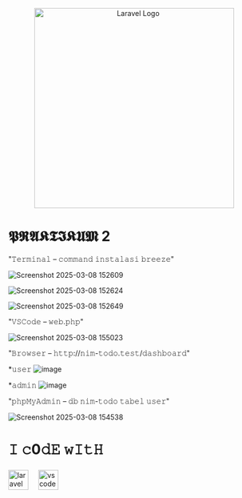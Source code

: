 <p align="center"><a href="https://laravel.com" target="_blank"><img src="https://raw.githubusercontent.com/laravel/art/master/logo-lockup/5%20SVG/2%20CMYK/1%20Full%20Color/laravel-logolockup-cmyk-red.svg" width="400" alt="Laravel Logo"></a></p>

# 𝕻𝕽𝕬𝕶𝕿𝕴𝕶𝖀𝕸 2



"𝚃𝚎𝚛𝚖𝚒𝚗𝚊𝚕 – 𝚌𝚘𝚖𝚖𝚊𝚗𝚍 𝚒𝚗𝚜𝚝𝚊𝚕𝚊𝚜𝚒 𝚋𝚛𝚎𝚎𝚣𝚎"


![Screenshot 2025-03-08 152609](https://github.com/user-attachments/assets/3cc4d565-8b9e-4249-a8ec-da46664beb7e)

![Screenshot 2025-03-08 152624](https://github.com/user-attachments/assets/fbad39e4-ce97-4dec-8b7b-30004bc7afb5)

![Screenshot 2025-03-08 152649](https://github.com/user-attachments/assets/9c395638-8a21-4caf-9e19-525c6b5ee8d2)


"𝚅𝚂𝙲𝚘𝚍𝚎 – 𝚠𝚎𝚋.𝚙𝚑𝚙"


![Screenshot 2025-03-08 155023](https://github.com/user-attachments/assets/1de9b9d3-a270-4c39-b5bf-602df7af7d4c)


"𝙱𝚛𝚘𝚠𝚜𝚎𝚛 – 𝚑𝚝𝚝𝚙://𝚗𝚒𝚖-𝚝𝚘𝚍𝚘.𝚝𝚎𝚜𝚝/𝚍𝚊𝚜𝚑𝚋𝚘𝚊𝚛𝚍"


*𝚞𝚜𝚎𝚛
![image](https://github.com/user-attachments/assets/8933307a-de7a-4fcc-be75-abe69587f1e2)

*𝚊𝚍𝚖𝚒𝚗
![image](https://github.com/user-attachments/assets/185e9444-1100-47d3-a633-d25398ccf8fd)


"𝚙𝚑𝚙𝙼𝚢𝙰𝚍𝚖𝚒𝚗 – 𝚍𝚋 𝚗𝚒𝚖-𝚝𝚘𝚍𝚘 𝚝𝚊𝚋𝚎𝚕 𝚞𝚜𝚎𝚛"


![Screenshot 2025-03-08 154538](https://github.com/user-attachments/assets/d86fdc6c-e489-4821-9019-eb36d485404d)



<p align="left"></p>

###

<p align="left"></p>

###

<h1 align="left">𝙸 𝚌0𝚍𝙴 𝚠𝙸𝚝𝙷</h1>

###

<div align="left">
  <img src="https://cdn.jsdelivr.net/gh/devicons/devicon/icons/laravel/laravel-original.svg" height="40" alt="laravel logo"  />
  <img width="12" />
  <img src="https://cdn.jsdelivr.net/gh/devicons/devicon/icons/vscode/vscode-original.svg" height="40" alt="vscode logo"  />
</div>

###
